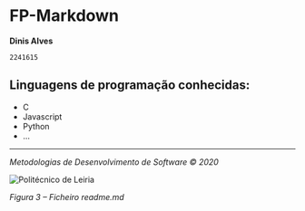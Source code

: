 
# FP-Markdown

**Dinis Alves**  

`2241615`

## Linguagens de programação conhecidas:
- C
- Javascript
- Python
- ...

---

*Metodologias de Desenvolvimento de Software © 2020*  

![Politécnico de Leiria](https://eduportugal.eu/wp-content/uploads/2017/08/eduportugal_ipleiria_n.jpg)  

*Figura 3 – Ficheiro readme.md*
